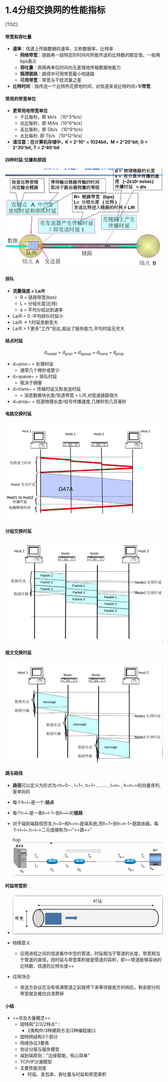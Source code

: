  # 1.4分组交换网的性能指标  

[TOC]

#### 带宽和吞吐量  

* **速率**：信道上传输数据的速率，又称数据率，比特率  
  * **网络带宽**：链路再一段特定的时间内所能传送的比特数的额定值，一般用bps表示  
  * **吞吐量**：网络再单位时间内无差错地传输数据地能力  
  * **瓶颈链路**：路径中可用带宽最小地链路  
  * **可用带宽**：带宽与干扰流量之差  
* **比特时间**：指传送一个比特所花费地时间，对信道来说比特时间=**1/带宽**  

#### 常用的带宽单位  

* **更常用地带宽单位**  
  * 千比每秒，即  kb/s （10^3^b/s）
  * 兆比每秒，即  M/bs（10^6^b/s）  
  * 吉比每秒，即  Gb/s （10^9^b/s）
  * 太比每秒,   即  Tb/s  （10^12^b/s)
* **请注意：在计算机存储中，K = 2^10^ = 1024bit，M = 2^20^bit, G = 2^30^bit, T = 2^40^bit**  

#### 四种时延:位置和原因  

![2.5](https://github.com/ShanGuangFF/computer-network-markdown/blob/master/picture/2.5.png)

#### 排队  

* **流量强度 = La/R**  
  * R = 链路带宽(bps)  
  * L = 分组长度(比特)  
  * a = 平均分组达到速率  
* La/R ~ 0 :平均排队时延小  
* La/R $\rightarrow$  1:时延急剧变大  
* La/R > 1:更多"工作"到达,超出了服务能力,平均时延无穷大   

#### 结点时延

$$
d_{nodal} = d_{proc}+d_{queue}+d_{trans}+d_{prop}
$$

* d~proc~ = 处理时延   
  * 通常几个微秒或更少  
* d~queue~ = 排队时延  
  * 取决于拥塞  
* d~trans~ = 传输时延又称发送时延  
  * = 消息数据块长度/信道带宽 = L/R,对低速链路很大  
* d~prop~ = 信道物理长度/信号传播速度,几微秒到几百毫秒  

#### 电路交换时延  

![2.6](https://github.com/ShanGuangFF/computer-network-markdown/blob/master/picture/2.6.png)

#### 分组交换时延

![2.7](https://github.com/ShanGuangFF/computer-network-markdown/blob/master/picture/2.7.png)

#### 报文交换时延 

![2.8](https://github.com/ShanGuangFF/computer-network-markdown/blob/master/picture/2.8.png)

#### 跳与路径  

* **路径**可以定义为形式为<h~0~  ,	l~1~,   	h~1~   ,  ……  ,  l~n~	,	h~n~>的向量序列,是单向的

* 每个h~i~是一个,**结点** 

* 每个l~i~是一条h~i-1~到h~i~的**链路**  

* 对于端到端路径而言,h~0~和h~n~是端系统,而h~1~到h~n-1~是路由器。每个<l~i~,h~i~>二元组被称为—“==跳==”

  hop  ![2.9](https://github.com/ShanGuangFF/computer-network-markdown/blob/master/picture/2.9.png)

#### 时延带宽积

* ![2.10](https://github.com/ShanGuangFF/computer-network-markdown/blob/master/picture/2.10.png)

* 物理意义  
  * 应用进程之间的信道看作中空的管道，时延相当于管道的长度，带宽相当于管道的直径，则时延与带宽乘积就是管道的容积，即==管道能够容纳的比特数，信道的比特长度==  
* 应用场合  
  * 发送方协议在没有填满管道之前就停下来等待接收方的响应，剩余部分的带宽就会被白白浪费掉

#### 小结

* ==涉及大量概念==
  * 因特网“2/3/2特点”：
    * 2类构件/3种建网方法/2种编程接口
  * 因特网结构3个部分
  * 网络协议3要素
  * 协议分层与服务模型
  * 端到端原则：”边缘智能，核心简单“
  * TCP/IP沙漏模型
  * 主要性能测度
    * 时延、丢包率、吞吐量与时延和带宽乘积